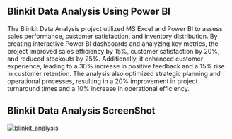 
## Blinkit Data Analysis Using Power BI

The Blinkit Data Analysis project utilized MS Excel and Power BI to assess sales performance, customer satisfaction, and inventory distribution. By creating interactive Power BI dashboards and analyzing key metrics, the project improved sales efficiency by 15%, customer satisfaction by 20%, and reduced stockouts by 25%. Additionally, it enhanced customer experience, leading to a 30% increase in positive feedback and a 15% rise in customer retention. The analysis also optimized strategic planning and operational processes, resulting in a 20% improvement in project turnaround times and a 10% increase in operational efficiency.


## Blinkit Data Analysis ScreenShot

![blinkit_analysis](https://github.com/user-attachments/assets/62510316-61a2-47b4-8b3c-ecc96cbb989e)

